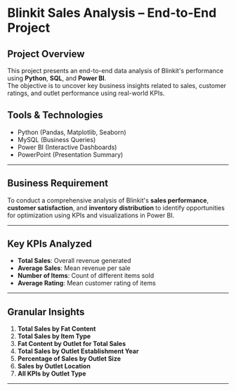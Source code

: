 # Blinkit Sales Analysis – End-to-End Project

## Project Overview

This project presents an end-to-end data analysis of Blinkit's performance using **Python**, **SQL**, and **Power BI**.  
The objective is to uncover key business insights related to sales, customer ratings, and outlet performance using real-world KPIs.

## Tools & Technologies
- Python (Pandas, Matplotlib, Seaborn)
- MySQL (Business Queries)
- Power BI (Interactive Dashboards)
- PowerPoint (Presentation Summary)

---

## Business Requirement

To conduct a comprehensive analysis of Blinkit's **sales performance**, **customer satisfaction**, and **inventory distribution** to identify opportunities for optimization using KPIs and visualizations in Power BI.

---

## Key KPIs Analyzed
- **Total Sales**: Overall revenue generated
- **Average Sales**: Mean revenue per sale
- **Number of Items**: Count of different items sold
- **Average Rating**: Mean customer rating of items

---

##  Granular Insights

1. **Total Sales by Fat Content**
2. **Total Sales by Item Type**
3. **Fat Content by Outlet for Total Sales**
4. **Total Sales by Outlet Establishment Year**
5. **Percentage of Sales by Outlet Size**
6. **Sales by Outlet Location**
7. **All KPIs by Outlet Type**

---
